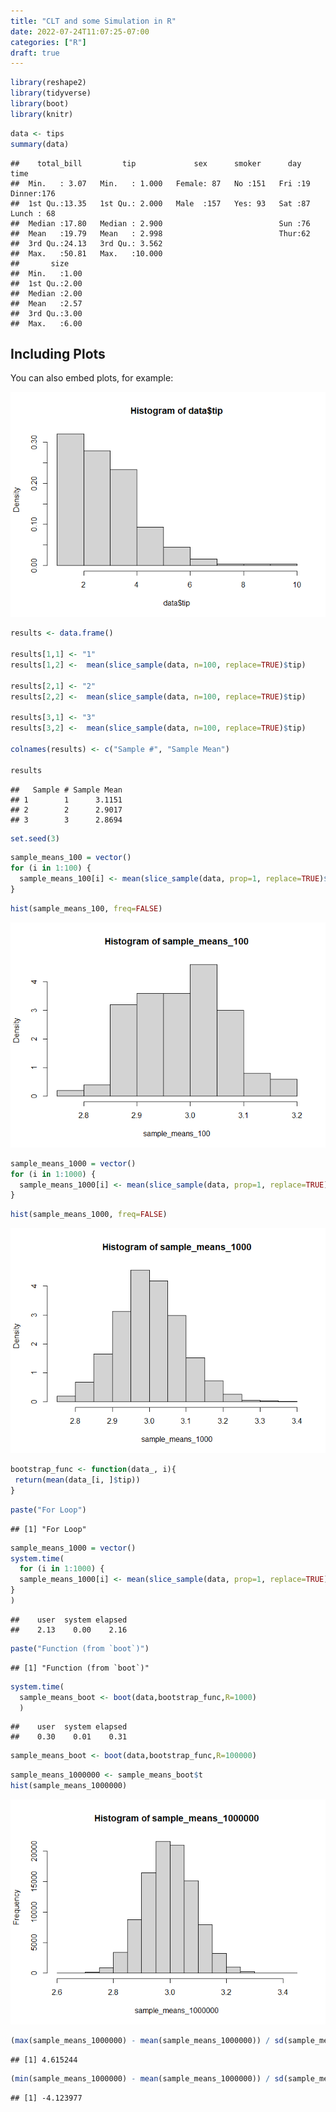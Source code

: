 ```yaml
---
title: "CLT and some Simulation in R"
date: 2022-07-24T11:07:25-07:00
categories: ["R"]
draft: true
---
```


``` r
library(reshape2)
library(tidyverse)
library(boot)
library(knitr)
```

``` r
data <- tips
summary(data)
```

    ##    total_bill         tip             sex      smoker      day         time    
    ##  Min.   : 3.07   Min.   : 1.000   Female: 87   No :151   Fri :19   Dinner:176  
    ##  1st Qu.:13.35   1st Qu.: 2.000   Male  :157   Yes: 93   Sat :87   Lunch : 68  
    ##  Median :17.80   Median : 2.900                          Sun :76               
    ##  Mean   :19.79   Mean   : 2.998                          Thur:62               
    ##  3rd Qu.:24.13   3rd Qu.: 3.562                                                
    ##  Max.   :50.81   Max.   :10.000                                                
    ##       size     
    ##  Min.   :1.00  
    ##  1st Qu.:2.00  
    ##  Median :2.00  
    ##  Mean   :2.57  
    ##  3rd Qu.:3.00  
    ##  Max.   :6.00

## Including Plots

You can also embed plots, for example:

![](index_files/figure-gfm/pressure-1.png)<!-- -->

``` r
results <- data.frame()
  
results[1,1] <- "1"
results[1,2] <-  mean(slice_sample(data, n=100, replace=TRUE)$tip)

results[2,1] <- "2"
results[2,2] <-  mean(slice_sample(data, n=100, replace=TRUE)$tip)

results[3,1] <- "3"
results[3,2] <-  mean(slice_sample(data, n=100, replace=TRUE)$tip)

colnames(results) <- c("Sample #", "Sample Mean")

results
```

    ##   Sample # Sample Mean
    ## 1        1      3.1151
    ## 2        2      2.9017
    ## 3        3      2.8694

``` r
set.seed(3)
```

``` r
sample_means_100 = vector()
for (i in 1:100) {
  sample_means_100[i] <- mean(slice_sample(data, prop=1, replace=TRUE)$tip)
}
```

``` r
hist(sample_means_100, freq=FALSE)
```

![](index_files/figure-gfm/unnamed-chunk-6-1.png)<!-- -->

``` r
sample_means_1000 = vector()
for (i in 1:1000) {
  sample_means_1000[i] <- mean(slice_sample(data, prop=1, replace=TRUE)$tip)
}
```

``` r
hist(sample_means_1000, freq=FALSE)
```

![](index_files/figure-gfm/unnamed-chunk-8-1.png)<!-- -->

``` r
bootstrap_func <- function(data_, i){
 return(mean(data_[i, ]$tip))
}
```

``` r
paste("For Loop")
```

    ## [1] "For Loop"

``` r
sample_means_1000 = vector()
system.time(
  for (i in 1:1000) {
  sample_means_1000[i] <- mean(slice_sample(data, prop=1, replace=TRUE)$tip)
}
)
```

    ##    user  system elapsed 
    ##    2.13    0.00    2.16

``` r
paste("Function (from `boot`)")
```

    ## [1] "Function (from `boot`)"

``` r
system.time(
  sample_means_boot <- boot(data,bootstrap_func,R=1000)
  )
```

    ##    user  system elapsed 
    ##    0.30    0.01    0.31

``` r
sample_means_boot <- boot(data,bootstrap_func,R=100000)
```

``` r
sample_means_1000000 <- sample_means_boot$t
hist(sample_means_1000000)
```

![](index_files/figure-gfm/unnamed-chunk-12-1.png)<!-- -->

``` r
(max(sample_means_1000000) - mean(sample_means_1000000)) / sd(sample_means_1000000)
```

    ## [1] 4.615244

``` r
(min(sample_means_1000000) - mean(sample_means_1000000)) / sd(sample_means_1000000)
```

    ## [1] -4.123977
